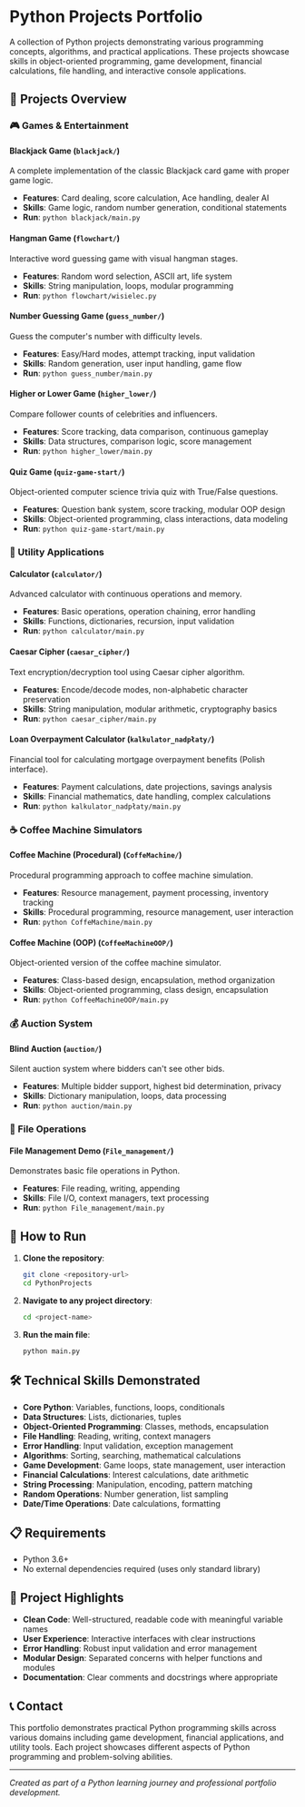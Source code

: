 # Python Projects Portfolio

A collection of Python projects demonstrating various programming concepts, algorithms, and practical applications. These projects showcase skills in object-oriented programming, game development, financial calculations, file handling, and interactive console applications.

## 🎯 Projects Overview

### 🎮 Games & Entertainment

#### **Blackjack Game** (`blackjack/`)
A complete implementation of the classic Blackjack card game with proper game logic.
- **Features**: Card dealing, score calculation, Ace handling, dealer AI
- **Skills**: Game logic, random number generation, conditional statements
- **Run**: `python blackjack/main.py`

#### **Hangman Game** (`flowchart/`)
Interactive word guessing game with visual hangman stages.
- **Features**: Random word selection, ASCII art, life system
- **Skills**: String manipulation, loops, modular programming
- **Run**: `python flowchart/wisielec.py`

#### **Number Guessing Game** (`guess_number/`)
Guess the computer's number with difficulty levels.
- **Features**: Easy/Hard modes, attempt tracking, input validation
- **Skills**: Random generation, user input handling, game flow
- **Run**: `python guess_number/main.py`

#### **Higher or Lower Game** (`higher_lower/`)
Compare follower counts of celebrities and influencers.
- **Features**: Score tracking, data comparison, continuous gameplay
- **Skills**: Data structures, comparison logic, score management
- **Run**: `python higher_lower/main.py`

#### **Quiz Game** (`quiz-game-start/`)
Object-oriented computer science trivia quiz with True/False questions.
- **Features**: Question bank system, score tracking, modular OOP design
- **Skills**: Object-oriented programming, class interactions, data modeling
- **Run**: `python quiz-game-start/main.py`

### 🔧 Utility Applications

#### **Calculator** (`calculator/`)
Advanced calculator with continuous operations and memory.
- **Features**: Basic operations, operation chaining, error handling
- **Skills**: Functions, dictionaries, recursion, input validation
- **Run**: `python calculator/main.py`

#### **Caesar Cipher** (`caesar_cipher/`)
Text encryption/decryption tool using Caesar cipher algorithm.
- **Features**: Encode/decode modes, non-alphabetic character preservation
- **Skills**: String manipulation, modular arithmetic, cryptography basics
- **Run**: `python caesar_cipher/main.py`

#### **Loan Overpayment Calculator** (`kalkulator_nadpłaty/`)
Financial tool for calculating mortgage overpayment benefits (Polish interface).
- **Features**: Payment calculations, date projections, savings analysis
- **Skills**: Financial mathematics, date handling, complex calculations
- **Run**: `python kalkulator_nadpłaty/main.py`

### ☕ Coffee Machine Simulators

#### **Coffee Machine (Procedural)** (`CoffeMachine/`)
Procedural programming approach to coffee machine simulation.
- **Features**: Resource management, payment processing, inventory tracking
- **Skills**: Procedural programming, resource management, user interaction
- **Run**: `python CoffeMachine/main.py`

#### **Coffee Machine (OOP)** (`CoffeeMachineOOP/`)
Object-oriented version of the coffee machine simulator.
- **Features**: Class-based design, encapsulation, method organization
- **Skills**: Object-oriented programming, class design, encapsulation
- **Run**: `python CoffeeMachineOOP/main.py`

### 💰 Auction System

#### **Blind Auction** (`auction/`)
Silent auction system where bidders can't see other bids.
- **Features**: Multiple bidder support, highest bid determination, privacy
- **Skills**: Dictionary manipulation, loops, data processing
- **Run**: `python auction/main.py`

### 📁 File Operations

#### **File Management Demo** (`File_management/`)
Demonstrates basic file operations in Python.
- **Features**: File reading, writing, appending
- **Skills**: File I/O, context managers, text processing
- **Run**: `python File_management/main.py`

## 🚀 How to Run

1. **Clone the repository**:
   ```bash
   git clone <repository-url>
   cd PythonProjects
   ```

2. **Navigate to any project directory**:
   ```bash
   cd <project-name>
   ```

3. **Run the main file**:
   ```bash
   python main.py
   ```

## 🛠️ Technical Skills Demonstrated

- **Core Python**: Variables, functions, loops, conditionals
- **Data Structures**: Lists, dictionaries, tuples
- **Object-Oriented Programming**: Classes, methods, encapsulation
- **File Handling**: Reading, writing, context managers
- **Error Handling**: Input validation, exception management
- **Algorithms**: Sorting, searching, mathematical calculations
- **Game Development**: Game loops, state management, user interaction
- **Financial Calculations**: Interest calculations, date arithmetic
- **String Processing**: Manipulation, encoding, pattern matching
- **Random Operations**: Number generation, list sampling
- **Date/Time Operations**: Date calculations, formatting

## 📋 Requirements

- Python 3.6+
- No external dependencies required (uses only standard library)

## 🎯 Project Highlights

- **Clean Code**: Well-structured, readable code with meaningful variable names
- **User Experience**: Interactive interfaces with clear instructions
- **Error Handling**: Robust input validation and error management
- **Modular Design**: Separated concerns with helper functions and modules
- **Documentation**: Clear comments and docstrings where appropriate

## 📞 Contact

This portfolio demonstrates practical Python programming skills across various domains including game development, financial applications, and utility tools. Each project showcases different aspects of Python programming and problem-solving abilities.

---

*Created as part of a Python learning journey and professional portfolio development.*